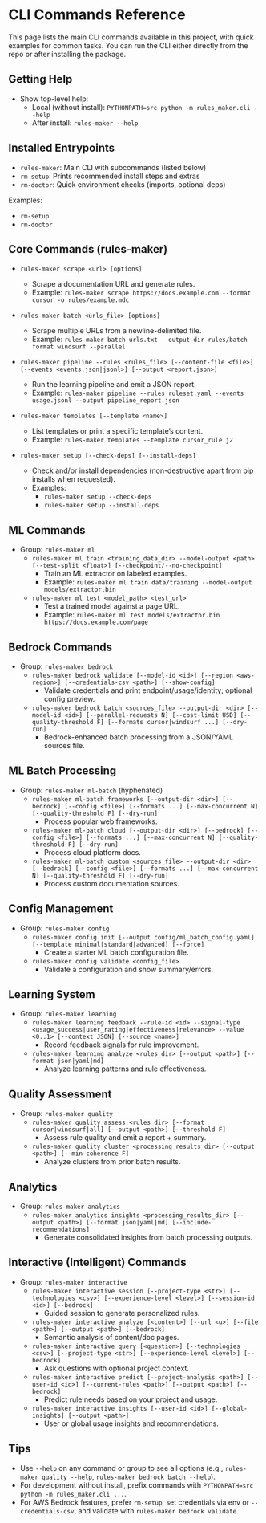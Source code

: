 # CLI Commands Reference

This page lists the main CLI commands available in this project, with quick examples for common tasks. You can run the CLI either directly from the repo or after installing the package.

## Getting Help

- Show top-level help:
  - Local (without install): `PYTHONPATH=src python -m rules_maker.cli --help`
  - After install: `rules-maker --help`

## Installed Entrypoints

- `rules-maker`: Main CLI with subcommands (listed below)
- `rm-setup`: Prints recommended install steps and extras
- `rm-doctor`: Quick environment checks (imports, optional deps)

Examples:
- `rm-setup`
- `rm-doctor`

## Core Commands (rules-maker)

- `rules-maker scrape <url> [options]`
  - Scrape a documentation URL and generate rules.
  - Example: `rules-maker scrape https://docs.example.com --format cursor -o rules/example.mdc`

- `rules-maker batch <urls_file> [options]`
  - Scrape multiple URLs from a newline-delimited file.
  - Example: `rules-maker batch urls.txt --output-dir rules/batch --format windsurf --parallel`

- `rules-maker pipeline --rules <rules_file> [--content-file <file>] [--events <events.json|jsonl>] [--output <report.json>]`
  - Run the learning pipeline and emit a JSON report.
  - Example: `rules-maker pipeline --rules ruleset.yaml --events usage.jsonl --output pipeline_report.json`

- `rules-maker templates [--template <name>]`
  - List templates or print a specific template’s content.
  - Example: `rules-maker templates --template cursor_rule.j2`

- `rules-maker setup [--check-deps] [--install-deps]`
  - Check and/or install dependencies (non-destructive apart from pip installs when requested).
  - Examples:
    - `rules-maker setup --check-deps`
    - `rules-maker setup --install-deps`

## ML Commands

- Group: `rules-maker ml`
  - `rules-maker ml train <training_data_dir> --model-output <path> [--test-split <float>] [--checkpoint/--no-checkpoint]`
    - Train an ML extractor on labeled examples.
    - Example: `rules-maker ml train data/training --model-output models/extractor.bin`
  - `rules-maker ml test <model_path> <test_url>`
    - Test a trained model against a page URL.
    - Example: `rules-maker ml test models/extractor.bin https://docs.example.com/page`

## Bedrock Commands

- Group: `rules-maker bedrock`
  - `rules-maker bedrock validate [--model-id <id>] [--region <aws-region>] [--credentials-csv <path>] [--show-config]`
    - Validate credentials and print endpoint/usage/identity; optional config preview.
  - `rules-maker bedrock batch <sources_file> --output-dir <dir> [--model-id <id>] [--parallel-requests N] [--cost-limit USD] [--quality-threshold F] [--formats cursor|windsurf ...] [--dry-run]`
    - Bedrock-enhanced batch processing from a JSON/YAML sources file.

## ML Batch Processing

- Group: `rules-maker ml-batch` (hyphenated)
  - `rules-maker ml-batch frameworks [--output-dir <dir>] [--bedrock] [--config <file>] [--formats ...] [--max-concurrent N] [--quality-threshold F] [--dry-run]`
    - Process popular web frameworks.
  - `rules-maker ml-batch cloud [--output-dir <dir>] [--bedrock] [--config <file>] [--formats ...] [--max-concurrent N] [--quality-threshold F] [--dry-run]`
    - Process cloud platform docs.
  - `rules-maker ml-batch custom <sources_file> --output-dir <dir> [--bedrock] [--config <file>] [--formats ...] [--max-concurrent N] [--quality-threshold F] [--dry-run]`
    - Process custom documentation sources.

## Config Management

- Group: `rules-maker config`
  - `rules-maker config init [--output config/ml_batch_config.yaml] [--template minimal|standard|advanced] [--force]`
    - Create a starter ML batch configuration file.
  - `rules-maker config validate <config_file>`
    - Validate a configuration and show summary/errors.

## Learning System

- Group: `rules-maker learning`
  - `rules-maker learning feedback --rule-id <id> --signal-type <usage_success|user_rating|effectiveness|relevance> --value <0..1> [--context JSON] [--source <name>]`
    - Record feedback signals for rule improvement.
  - `rules-maker learning analyze <rules_dir> [--output <path>] [--format json|yaml|md]`
    - Analyze learning patterns and rule effectiveness.

## Quality Assessment

- Group: `rules-maker quality`
  - `rules-maker quality assess <rules_dir> [--format cursor|windsurf|all] [--output <path>] [--threshold F]`
    - Assess rule quality and emit a report + summary.
  - `rules-maker quality cluster <processing_results_dir> [--output <path>] [--min-coherence F]`
    - Analyze clusters from prior batch results.

## Analytics

- Group: `rules-maker analytics`
  - `rules-maker analytics insights <processing_results_dir> [--output <path>] [--format json|yaml|md] [--include-recommendations]`
    - Generate consolidated insights from batch processing outputs.

## Interactive (Intelligent) Commands

- Group: `rules-maker interactive`
  - `rules-maker interactive session [--project-type <str>] [--technologies <csv>] [--experience-level <level>] [--session-id <id>] [--bedrock]`
    - Guided session to generate personalized rules.
  - `rules-maker interactive analyze [<content>] [--url <u>] [--file <path>] [--output <path>] [--bedrock]`
    - Semantic analysis of content/doc pages.
  - `rules-maker interactive query [<question>] [--technologies <csv>] [--project-type <str>] [--experience-level <level>] [--bedrock]`
    - Ask questions with optional project context.
  - `rules-maker interactive predict [--project-analysis <path>] [--user-id <id>] [--current-rules <path>] [--output <path>] [--bedrock]`
    - Predict rule needs based on your project and usage.
  - `rules-maker interactive insights [--user-id <id>] [--global-insights] [--output <path>]`
    - User or global usage insights and recommendations.

## Tips

- Use `--help` on any command or group to see all options (e.g., `rules-maker quality --help`, `rules-maker bedrock batch --help`).
- For development without install, prefix commands with `PYTHONPATH=src python -m rules_maker.cli ...`.
- For AWS Bedrock features, prefer `rm-setup`, set credentials via env or `--credentials-csv`, and validate with `rules-maker bedrock validate`.


